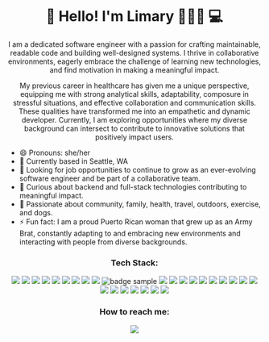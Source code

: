 

<h1 align='center'>
  👋 Hello! I'm Limary 🙋🏽‍♀️ 💻
</h1>

<p align='center'>
I am a dedicated software engineer with a passion for crafting maintainable, readable code and building well-designed systems. I thrive in collaborative environments, eagerly embrace the challenge of learning new technologies, and find motivation in making a meaningful impact.
</p>
<p align='center'>
My previous career in healthcare has given me a unique perspective, equipping me with strong analytical skills, adaptability, composure in stressful situations, and effective collaboration and communication skills. These qualities have transformed me into an empathetic and dynamic developer. 
Currently, I am exploring opportunities where my diverse background can intersect to contribute to innovative solutions that positively impact users.
</p>

- 😄 Pronouns: she/her
- 📍 Currently based in Seattle, WA
- 🌱 Looking for job opportunities to continue to grow as an ever-evolving software engineer and be part of a collaborative team.
- 🤔 Curious about backend and full-stack technologies contributing to meaningful impact.
- 🩷 Passionate about community, family, health, travel, outdoors, exercise, and dogs.
- ⚡ Fun fact: I am a proud Puerto Rican woman that grew up as an Army Brat, constantly adapting to and embracing new environments and interacting with people from diverse backgrounds.

<h3 align='center'>
Tech Stack:
</h3>

<p align='center'>
<img src="https://img.shields.io/badge/python-3670A0?style=for-the-badge&logo=python&logoColor=ffdd54" />
<img src="https://img.shields.io/badge/javascript-%23323330.svg?style=for-the-badge&logo=javascript&logoColor=%23F7DF1E" />
<img src="https://img.shields.io/badge/java-%23ED8B00.svg?style=for-the-badge&logo=openjdk&logoColor=white" />
<img src="https://img.shields.io/badge/html5-%23E34F26.svg?style=for-the-badge&logo=html5&logoColor=white" />
<img src="https://img.shields.io/badge/css3-%231572B6.svg?style=for-the-badge&logo=css3&logoColor=white" />
<img src="https://img.shields.io/badge/React-20232A?style=for-the-badge&logo=react&logoColor=61DAFB" />
<img src="https://img.shields.io/badge/Flask-000000?style=for-the-badge&logo=flask&logoColor=white" />
<img src="https://img.shields.io/badge/Node.js-339933?style=for-the-badge&logo=nodedotjs&logoColor=white" />
<img src="https://img.shields.io/badge/Spring Boot-6DB33F?style=for-the-badge&logo=springboot&logoColor=white" />
<img src="https://img.shields.io/badge/Pytest-0A9EDC?style=for-the-badge&logo=pytest&logoColor=61DAFB" alt="badge sample"/>
<img src="https://img.shields.io/badge/Jest-C21325?style=for-the-badge&logo=jest&logoColor=white" />
<img src="https://img.shields.io/badge/PostgreSQL-316192?style=for-the-badge&logo=postgresql&logoColor=white" />
<img src="https://img.shields.io/badge/SQLAlchemy-D71F00?style=for-the-badge&logo=SQLAlchemy&logoColor=white" />
<img src="https://img.shields.io/badge/MongoDB-4EA94B?style=for-the-badge&logo=mongodb&logoColor=white" />
<img src="https://img.shields.io/badge/-GraphQL-E10098?style=for-the-badge&logo=graphql&logoColor=white" />
<img src="https://img.shields.io/badge/docker-%230db7ed.svg?style=for-the-badge&logo=docker&logoColor=white" />
<img src="https://img.shields.io/badge/Postman-FF6C37?style=for-the-badge&logo=postman&logoColor=white" />
<img src="https://img.shields.io/badge/git-%23F05033.svg?style=for-the-badge&logo=git&logoColor=white" />
<img src="https://img.shields.io/badge/github-%23121011.svg?style=for-the-badge&logo=github&logoColor=white" />
<img src="https://img.shields.io/badge/Github Actions-2088FF.svg?style=for-the-badge&logo=githubactions&logoColor=white" />
<img src="https://img.shields.io/badge/AWS-%23FF9900.svg?style=for-the-badge&logo=amazon-aws&logoColor=white" />

<img src="https://img.shields.io/badge/Render-%46E3B7.svg?style=for-the-badge&logo=render&logoColor=white" />

<img src="https://img.shields.io/badge/IntelliJIDEA-000000.svg?style=for-the-badge&logo=intellij-idea&logoColor=white" />

<img src="https://img.shields.io/badge/pycharm-143?style=for-the-badge&logo=pycharm&logoColor=black&color=black&labelColor=green" />

<img src="https://img.shields.io/badge/Visual%20Studio%20Code-0078d7.svg?style=for-the-badge&logo=visual-studio-code&logoColor=white" />

<img src="https://img.shields.io/badge/jira-%230A0FFF.svg?style=for-the-badge&logo=jira&logoColor=white" />

<img src="https://img.shields.io/badge/confluence-%23172BF4.svg?style=for-the-badge&logo=confluence&logoColor=white" />



</p> 

<h3 align='center'>
  How to reach me:
</h3>
<p align='center'>
  <a href="https://www.linkedin.com/in/limary-go-dev/">
    <img src="https://img.shields.io/badge/linkedin-%230077B5.svg?style=for-the-badge&logo=linkedin&logoColor=white" />
  </a>
</p> 





